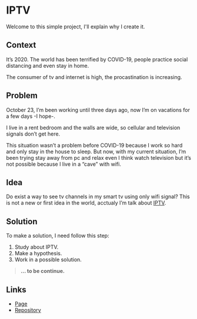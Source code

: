 # IPTV
Welcome to this simple project, I'll explain why I create it.


## Context
It’s 2020. The world has been terrified by COVID-19, people practice social distancing and even stay in home.

The consumer of tv and internet is high, the procastination is increasing.


## Problem
October 23, I’m been working until three days ago, now I’m on vacations for a few days -I hope-.

I live in a rent bedroom and the walls are wide, so cellular and television signals don’t get here.

This situation wasn’t a problem before COVID-19 because I work so hard and only stay in the house to sleep. But now, with my current situation, I’m been trying stay away from pc and relax even I think watch television but it’s not possible because I live in a “cave” with wifi.


## Idea
Do exist a way to see tv channels in my smart tv using only wifi signal?
This is not a new or first idea in the world, acctualy I’m talk about [IPTV](https://en.wikipedia.org/wiki/Internet_Protocol_television).


## Solution
To make a solution, I need follow this step:
1. Study about IPTV.
2. Make a hypothesis.
3. Work in a possible solution.

> **... to be continue.**

## Links
* [Page](https://diparrag.github.io/IPTV/)
* [Repository](https://github.com/diparrag/IPTV)
